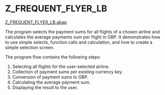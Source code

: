 # Z_FREQUENT_FLYER_LB

[Z_FREQUENT_FLYER_LB.abap][1]

[1]: https://github.com/kubrickzirconia/odd-abap/tree/master/Z_FREQUENT_FLYER_LB/Z_FREQUENT_FLYER_LB.abap

The program selects the payment sums for all flights of a chosen airline and calculates the average payments sum per flight in GBP.
It demonstrates how to use simple selects, function calls and calculation, and how to create a simple selection screen.

The program flow contains the following steps:

1. Selecting all flights for the user-selected airline.
2. Collection of payment sums per existing currency key.
3. Conversion of payment sums to GBP.
4. Calculating the average payment sum.
5. Displaying the result to the user.
